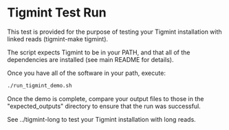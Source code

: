 # Tigmint Test Run

This test is provided for the purpose of testing your Tigmint installation with linked reads (tigmint-make tigmint).

The script expects Tigmint to be in your PATH, and that all of the dependencies are installed (see main README for details). 

Once you have all of the software in your path, execute:

```sh
./run_tigmint_demo.sh
```

Once the demo is complete, compare your output files to those in the "expected_outputs" directory to ensure that the run was successful. 

See ../tigmint-long to test your Tigmint installation with long reads.
